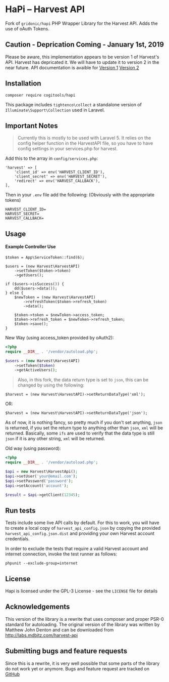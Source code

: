HaPi – Harvest API
==================

Fork of `gridonic/hapi` PHP Wrapper Library for the Harvest API. Adds the use of oAuth Tokens.

Caution - Deprication Coming - January 1st, 2019
-----
Please be aware, this implementation appears to be version 1 of Harvest's API. Harvest has depricated it.
We will have to update it to version 2 in the near future.
API documentation is avaible for
[Version 1](https://help.getharvest.com/api-v1/)
[Version 2](https://help.getharvest.com/api-v2/)


Installation
-----

`composer require cogitools/hapi`

This package includes `tightenco\collect` a standalone version of `Illuminate\Support\Collection` used in Laravel.

Important Notes
-----
> Currently this is mostly to be used with Laravel 5. It relies on the config helper function in the HarvestAPI file, so you have to have config settings in your services.php for harvest.

Add this to the array in `config/services.php`:
```
'harvest' => [
    'client_id' => env('HARVEST_CLIENT_ID'),
    'client_secret' => env('HARVEST_SECRET'),
    'redirect' => env('HARVEST_CALLBACK'),
],
```

Then in your `.env` file add the following: (Obviously with the appropriate tokens)
```
HARVEST_CLIENT_ID=
HARVEST_SECRET=
HARVEST_CALLBACK=
```


Usage
-----

#### Example Controller Use
```
$token = App\ServiceToken::find(6);
    
$users = (new Harvest\HarvestAPI)
    ->setToken($token->token)
    ->getUsers();

if ($users->isSuccess()) {
    dd($users->data());
} else {
    $newToken = (new Harvest\HarvestAPI)
        ->refreshToken($token->refresh_token)
        ->data();

    $token->token = $newToken->access_token;
    $token->refresh_token = $newToken->refresh_token;
    $token->save();
}
```




New Way (using access_token provided by oAuth2):

```php
<?php
require __DIR__ . '/vendor/autoload.php';

$users = (new Harvest\HarvestAPI)
    ->setToken($token)
    ->getActiveUsers();
```

> Also, in this fork, the data return type is set to `json`, this can be changed by using the following:

```
$harvest = (new Harvest\HarvestAPI)->setReturnDataType('xml');
```
OR:
```
$harvest = (new Harvest\HarvestAPI)->setReturnDataType('json');
```

As of now, it is nothing fancy, so pretty much if you don't set anything, `json` is returned, if you set the return type to anything other than `json`, `xml` will be returned. Basically, some `ifs` are used to verify that the data type is still `json` if it is any other string, `xml` will be returned.

Old way (using password):
```php
<?php
require __DIR__ . '/vendor/autoload.php';

$api = new Harvest\HarvestApi();
$api->setUser('your@email.com');
$api->setPassword('password');
$api->setAccount('account');

$result = $api->getClient(12345);
```

Run tests
---------

Tests include some live API calls by default. For this to work, you will have to create a local copy of
```harvest_api_config.json``` by copying the provided ```harvest_api_config.json.dist``` and providing your own
Harvest account credentials.

In order to exclude the tests that require a valid Harvest account and internet connection, invoke the test runner
as follows:

    phpunit --exclude-group=internet

License
-------

Hapi is licensed under the GPL-3 License - see the `LICENSE` file for details

Acknowledgements
----------------

This version of the library is a rewrite that uses composer and proper PSR-0 standard
for autoloading. The original version of the library was written by Matthew John Denton
and can be downloaded from http://labs.mdbitz.com/harvest-api

Submitting bugs and feature requests
------------------------------------

Since this is a rewrite, it is very well possible that some parts of the library
do not work yet or anymore. Bugs and feature request are tracked on [GitHub](https://github.com/cogitools/hapi/issues)
